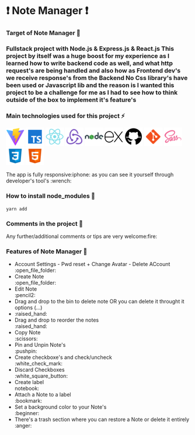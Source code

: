 ### <h1>:exclamation: Note Manager :exclamation:</h1>

### Target of Note Manager :triangular_flag_on_post:

<p>
      <h3>Fullstack project with Node.js & Express.js & React.js
      This project by itself was a huge boost for my experience as I learned how to write backend code as well,
      and what http request's are being handled and also how as Frontend dev's we receive response's from the Backend
      No Css library's have been used or Javascript lib and the reason is I wanted this project to be a challenge
      for me as I had to see how to think outside of the box to implement it's feature's</h3>

</p>

### Main technologies used for this project :zap:

<p>
  <img alt="Vite" src="./frontend/readme_imgs/vite.svg" width="50"/>
  <img alt="Typescript" src="./frontend/readme_imgs/typescript.png" width="50"/>
  <img alt="React" src="./frontend/readme_imgs/react.png" width="50"/>
  <img alt="Redux" src="./frontend/readme_imgs/redux.png" width="50"/>
  <img alt="Node.js" src="./frontend/readme_imgs/nodejs.png" width="50"/>
  <img alt="Express.js" src="./frontend/readme_imgs/expressjs.png" width="50"/>
  <img alt="github actions" src="./frontend/readme_imgs/github.png" width="50"/>
  <img alt="git" src="./frontend/readme_imgs/git.png" width="50"/>
  <img alt="Sass" src="./frontend/readme_imgs/sass.png" width="50"/>
  <img alt="Css" src="./frontend/readme_imgs/css3.png" width="50"/>
  <img alt="html5" src="./frontend/readme_imgs/html5.png" width="50"/>
</p>

<p>The app is fully responsive:iphone: as you can see it yourself through developer's tool's :wrench:</p>

### How to install node_modules :nut_and_bolt:

    yarn add

### Comments in the project :page_with_curl:

<p>Any further/additional comments or tips are very welcome:fire:</p>

### Features of Note Manager :wrench:

<ul>
      <li>Account Settings - Pwd reset + Change Avatar - Delete ACcount</li>:open_file_folder:
   <li>Create Note</li>:open_file_folder:
   <li>Edit Note</li>:pencil2:
   <li>Drag and drop to the bin to delete note OR you can delete it throught it options (...)<li>:raised_hand:
   <li>Drag and drop to reorder the notes</li>:raised_hand:
   <li>Copy Note</li>:scissors:
   <li>Pin and Unpin Note's</li>:pushpin:
   <li>Create checkboxe's and check/uncheck</li>:white_check_mark:
   <li>Discard Checkboxes</li>:white_square_button:
   <li>Create label</li>notebook:
   <li>Attach a Note to a label</li>:bookmark:
   <li>Set a background color to your Note's</li>:beginner:
   <li>There's a trash section where you can restore a Note or delete it entirely</li>:anger:
</ul>
